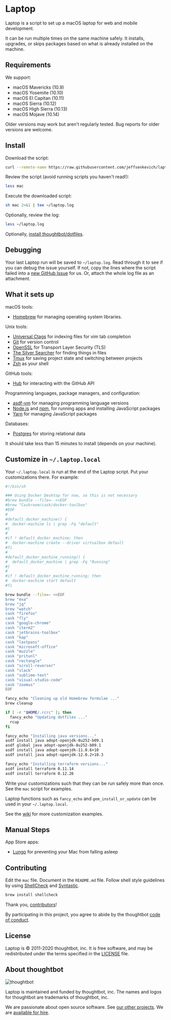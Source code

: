 Laptop
======

Laptop is a script to set up a macOS laptop for web and mobile development.

It can be run multiple times on the same machine safely.
It installs, upgrades, or skips packages
based on what is already installed on the machine.

Requirements
------------

We support:

* macOS Mavericks (10.9)
* macOS Yosemite (10.10)
* macOS El Capitan (10.11)
* macOS Sierra (10.12)
* macOS High Sierra (10.13)
* macOS Mojave (10.14)

Older versions may work but aren't regularly tested.
Bug reports for older versions are welcome.

Install
-------

Download the script:

```sh
curl --remote-name https://raw.githubusercontent.com/jeffsenkevich/laptop/master/mac
```

Review the script (avoid running scripts you haven't read!):

```sh
less mac
```

Execute the downloaded script:

```sh
sh mac 2>&1 | tee ~/laptop.log
```

Optionally, review the log:

```sh
less ~/laptop.log
```

Optionally, [install thoughtbot/dotfiles][dotfiles].

[dotfiles]: https://github.com/thoughtbot/dotfiles#install

Debugging
---------

Your last Laptop run will be saved to `~/laptop.log`.
Read through it to see if you can debug the issue yourself.
If not, copy the lines where the script failed into a
[new GitHub Issue](https://github.com/thoughtbot/laptop/issues/new) for us.
Or, attach the whole log file as an attachment.

What it sets up
---------------

macOS tools:

* [Homebrew] for managing operating system libraries.

[Homebrew]: http://brew.sh/

Unix tools:

* [Universal Ctags] for indexing files for vim tab completion
* [Git] for version control
* [OpenSSL] for Transport Layer Security (TLS)
* [The Silver Searcher] for finding things in files
* [Tmux] for saving project state and switching between projects
* [Zsh] as your shell

[Universal Ctags]: https://ctags.io/
[Git]: https://git-scm.com/
[OpenSSL]: https://www.openssl.org/
[The Silver Searcher]: https://github.com/ggreer/the_silver_searcher
[Tmux]: http://tmux.github.io/
[Zsh]: http://www.zsh.org/

GitHub tools:

* [Hub] for interacting with the GitHub API

[Hub]: http://hub.github.com/

Programming languages, package managers, and configuration:

* [asdf-vm] for managing programming language versions
* [Node.js] and [npm], for running apps and installing JavaScript packages
* [Yarn] for managing JavaScript packages

[Node.js]: http://nodejs.org/
[npm]: https://www.npmjs.org/
[asdf-vm]: https://github.com/asdf-vm/asdf
[Yarn]: https://yarnpkg.com/en/

Databases:

* [Postgres] for storing relational data

[Postgres]: http://www.postgresql.org/

It should take less than 15 minutes to install (depends on your machine).

Customize in `~/.laptop.local`
------------------------------

Your `~/.laptop.local` is run at the end of the Laptop script.
Put your customizations there.
For example:

```sh
#!/bin/sh

### Using Docker Desktop for now, so this is not necessary
#brew bundle --file=- <<EOF
#brew "Caskroom/cask/docker-toolbox"
#EOF
#
#default_docker_machine() {
#  docker-machine ls | grep -Fq "default"
#}
#
#if ! default_docker_machine; then
#  docker-machine create --driver virtualbox default
#fi
#
#default_docker_machine_running() {
#  default_docker_machine | grep -Fq "Running"
#}
#
#if ! default_docker_machine_running; then
#  docker-machine start default
#fi

brew bundle --file=- <<EOF
brew "exa"
brew "jq"
brew "watch"
cask "firefox"
cask "fly"
cask "google-chrome"
cask "iterm2"
cask "jetbrains-toolbox"
cask "kap"
cask "lastpass"
cask "microsoft-office"
cask "muzzle"
cask "pritunl"
cask "rectangle"
cask "scroll-reverser"
cask "slack"
cask "sublime-text"
cask "visual-studio-code"
cask "zoomus"
EOF

fancy_echo "Cleaning up old Homebrew formulae ..."
brew cleanup

if [ -r "$HOME/.rcrc" ]; then
  fancy_echo "Updating dotfiles ..."
  rcup
fi

fancy_echo "Installing java versions..."
asdf install java adopt-openjdk-8u252-b09.1
asdf global java adopt-openjdk-8u252-b09.1
asdf install java adopt-openjdk-11.0.6+10
asdf install java adopt-openjdk-12.0.2+10.3

fancy_echo "Installing terraform versions..."
asdf install terraform 0.11.14
asdf install terraform 0.12.26
```

Write your customizations such that they can be run safely more than once.
See the `mac` script for examples.

Laptop functions such as `fancy_echo` and
`gem_install_or_update`
can be used in your `~/.laptop.local`.

See the [wiki](https://github.com/thoughtbot/laptop/wiki)
for more customization examples.

Manual Steps
------------

App Store apps:
* [Lungo] for preventing your Mac from falling asleep

[Lungo]: https://apps.apple.com/us/app/lungo/id1263070803?mt=12

Contributing
------------

Edit the `mac` file.
Document in the `README.md` file.
Follow shell style guidelines by using [ShellCheck] and [Syntastic].

```sh
brew install shellcheck
```

[ShellCheck]: http://www.shellcheck.net/about.html
[Syntastic]: https://github.com/scrooloose/syntastic

Thank you, [contributors]!

[contributors]: https://github.com/thoughtbot/laptop/graphs/contributors

By participating in this project,
you agree to abide by the thoughtbot [code of conduct].

[code of conduct]: https://thoughtbot.com/open-source-code-of-conduct

License
-------

Laptop is © 2011-2020 thoughtbot, inc.
It is free software,
and may be redistributed under the terms specified in the [LICENSE] file.

[LICENSE]: LICENSE

About thoughtbot
----------------

![thoughtbot](https://thoughtbot.com/brand_assets/93:44.svg)

Laptop is maintained and funded by thoughtbot, inc.
The names and logos for thoughtbot are trademarks of thoughtbot, inc.

We are passionate about open source software.
See [our other projects][community].
We are [available for hire][hire].

[community]: https://thoughtbot.com/community?utm_source=github
[hire]: https://thoughtbot.com?utm_source=github
